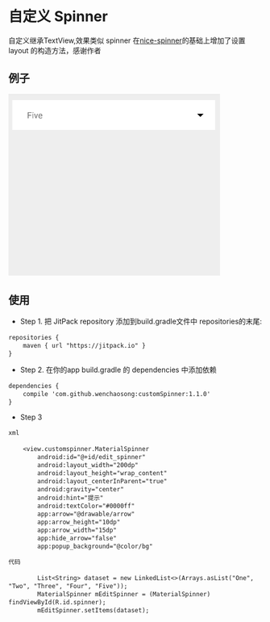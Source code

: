 # 自定义 Spinner

自定义继承TextView,效果类似 spinner
在[nice-spinner](https://github.com/arcadefire/nice-spinner)的基础上增加了设置 layout 的构造方法，感谢作者

## 例子
![image](/gifs/nice-spinner.gif )  

## 使用

- Step 1. 把 JitPack repository 添加到build.gradle文件中 repositories的末尾:
```
repositories {
    maven { url "https://jitpack.io" }
}
```
- Step 2. 在你的app build.gradle 的 dependencies 中添加依赖
```
dependencies {
	compile 'com.github.wenchaosong:customSpinner:1.1.0'
}
```
- Step 3

```
xml

	<view.customspinner.MaterialSpinner
        android:id="@+id/edit_spinner"
        android:layout_width="200dp"
        android:layout_height="wrap_content"
        android:layout_centerInParent="true"
        android:gravity="center"
        android:hint="提示"
        android:textColor="#0000ff"
        app:arrow="@drawable/arrow"
        app:arrow_height="10dp"
        app:arrow_width="15dp"
        app:hide_arrow="false"
        app:popup_background="@color/bg"
```

```
代码

        List<String> dataset = new LinkedList<>(Arrays.asList("One", "Two", "Three", "Four", "Five"));
        MaterialSpinner mEditSpinner = (MaterialSpinner) findViewById(R.id.spinner);
        mEditSpinner.setItems(dataset);
```
    
